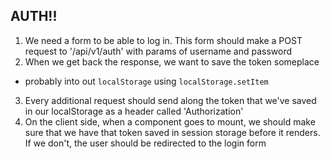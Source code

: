 ## AUTH!!

1. We need a form to be able to log in. This form should make a POST request to '/api/v1/auth' with params of username and password
2. When we get back the response, we want to save the token someplace
  + probably into out `localStorage` using `localStorage.setItem`
3. Every additional request should send along the token that we've saved in our localStorage as a header called 'Authorization'
4. On the client side, when a component goes to mount, we should make sure that we have that token saved in session storage before it renders. If we don't, the user should be redirected to the login form
